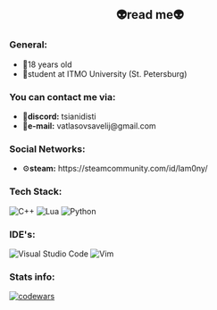 <h2 align = "center">👽read me👽</h2>

<h3>General:</h3>
<ul>
  <li>👀18 years old</li>
  <li>🏫student at ITMO University (St. Petersburg)</li>
</ul>

<h3>You can contact me via:</h3>
<ul>
  <li>👾<b>discord:</b> tsianidisti</li>
  <li>📧<b>e-mail:</b> vatlasovsavelij@gmail.com</li>
</ul>

<h3>Social Networks:</h3>
<ul>
  <li>⚙️<b>steam:</b> https://steamcommunity.com/id/lam0ny/</li>
</ul>

<h3>Tech Stack:</h3>

![C++](https://img.shields.io/badge/c++-%2300599C.svg?style=for-the-badge&logo=c%2B%2B&logoColor=white)
![Lua](https://img.shields.io/badge/lua-%232C2D72.svg?style=for-the-badge&logo=lua&logoColor=white)
![Python](https://img.shields.io/badge/python-3670A0?style=for-the-badge&logo=python&logoColor=ffdd54)

<h3>IDE's:</h3>

![Visual Studio Code](https://img.shields.io/badge/Visual%20Studio%20Code-0078d7.svg?style=for-the-badge&logo=visual-studio-code&logoColor=white)
![Vim](https://img.shields.io/badge/VIM-%2311AB00.svg?style=for-the-badge&logo=vim&logoColor=white)

<h3>Stats info:</h3>

[![codewars](https://www.codewars.com/users/lamony/badges/small)](https://www.codewars.com/users/lamony)






<!--
**llemonthefrog/llemonthefrog** is a ✨ _special_ ✨ repository because its `README.md` (this file) appears on your GitHub profile.

Here are some ideas to get you started:

- 🔭 I’m currently working on ...
- 🌱 I’m currently learning ...
- 👯 I’m looking to collaborate on ...
- 🤔 I’m looking for help with ...
- 💬 Ask me about ...
- 📫 How to reach me: ...
- 😄 Pronouns: ...
- ⚡ Fun fact: ...
-->

